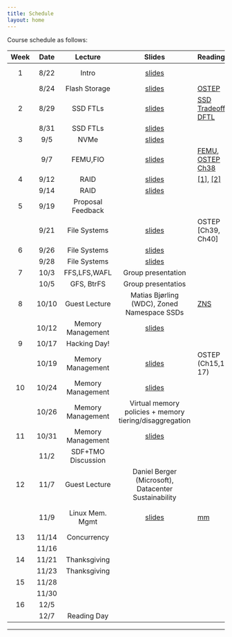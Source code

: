 ```yaml
---
title: Schedule
layout: home
---
```



Course schedule as follows:

| **Week** | **Date** | **Lecture**        | **Slides**                                                                                   | **Readings**                                                                                                                                                          | **Notes**
| :--:     | :--:     | :--:               | :--:                                                                                         | :----------                                                                                                                                                           | :---
| 1        | 8/22     | Intro              | [slides](https://drive.google.com/file/d/1QqzvsYbwKKn0X9Gl4YQRWBnnbM91CLcH/view?usp=sharing) |                                                                                                                                                                       | For fun: [OS evolutions](https://people.cs.rutgers.edu/~pxk/416/notes/01-intro.html) | Course logistics and OS introduction
|          | 8/24     | Flash Storage      | [slides](https://drive.google.com/file/d/1ZrqC1K8YXPuv-cY6WaSnlnFhDHH4jYM8/view?usp=sharing) | [OSTEP](https://pages.cs.wisc.edu/~remzi/OSTEP/file-ssd.pdf)                                                                                                          | Storage #1
| 2        | 8/29     | SSD FTLs           | [slides](https://drive.google.com/file/d/1FrDJ8fXTDoE2m4kV8xt1Y1_LkOTVpIW0/view?usp=sharing) | [SSD Tradeoffs](https://www.usenix.org/legacy/event/usenix08/tech/full_papers/agrawal/agrawal.pdf), [DFTL](https://www.cse.psu.edu/~buu1/papers/ps/dftl-asplos09.pdf) | Storage #2
|          | 8/31     | SSD FTLs           | [slides](https://drive.google.com/file/d/1QyQGA3rd0LU7ft6aqYGv_lwE54Yyeo4Z/view?usp=sharing) |                                                                                                                                                                       | Storage #3
| 3        | 9/5      | NVMe               | [slides](https://drive.google.com/file/d/1zNyqe5iD2fZrK4qhV77ppeWM2-BwBbBL/view?usp=sharing) |
|          | 9/7      | FEMU,FIO           | [slides](https://drive.google.com/file/d/1JrZqW1U3zrP36nItTUZlFpa3tE9KwD6F/view?usp=sharing) | [FEMU](https://www.usenix.org/system/files/conference/fast18/fast18-li.pdf), [OSTEP Ch38](https://pages.cs.wisc.edu/~remzi/OSTEP/file-raid.pdf)
| 4        | 9/12     | RAID               | [slides](https://drive.google.com/file/d/1jEOsiwkHIym7ANitTKQK1VjmKCw95Vmx/view?usp=sharing) | [[1]](https://www.cs.cmu.edu/~garth/RAIDpaper/Patterson88.pdf), [[2]](https://www.usenix.org/system/files/conference/fast16/fast16-papers-schroeder.pdf)
|          | 9/14     | RAID               | [slides](https://drive.google.com/file/d/1PkHxLe7L7_BmjnTPSoLWxz3bW-SEz3t4/view?usp=sharing)
| 5        | 9/19     | Proposal Feedback  |
|          | 9/21     | File Systems       | [slides](https://drive.google.com/file/d/1gbHlhTn3GoMJYXmas0nKuYJH_1uTuneH/view?usp=sharing) | OSTEP [Ch39, Ch40]
| 6        | 9/26     | File Systems       | [slides](https://drive.google.com/file/d/1Crn3ii-0H3QZlRqTiEWzID_s6Jf7JbxX/view?usp=sharing)
|          | 9/28     | File Systems       | [slides](https://drive.google.com/file/d/1cv9-cuErVEIJFPWGFCq9Zu4m8ZYAqcg1/view?usp=sharing)
| 7        | 10/3     | FFS,LFS,WAFL       | Group presentation
|          | 10/5     | GFS, BtrFS         | Group presentatios
| 8        | 10/10    | Guest Lecture      | Matias Bjørling (WDC), Zoned Namespace SSDs                                                  | [ZNS](https://www.usenix.org/conference/atc21/presentation/bjorling)
|          | 10/12    | Memory Management  | [slides](https://drive.google.com/file/d/1E5xvkLqNjMtYpgqxoOUxS1OvSeULl2AO/view?usp=sharing) |
| 9        | 10/17    | Hacking Day!       |
|          | 10/19    | Memory Management  | [slides](https://drive.google.com/file/d/160TwGlJG9vv9LMZiQHtxhiIAS4HkhAiT/view?usp=sharing) | OSTEP (Ch15,16, 17)                                                                                                                                                   | Paging
| 10       | 10/24    | Memory Management  | [slides](https://drive.google.com/file/d/1-941-PBjGxGVUxtW638Bq3isHIkf9V8A/view?usp=sharing) |                                                                                                                                                                       | TLB
|          | 10/26    | Memory Management  | Virtual memory policies + memory tiering/disaggregation
| 11       | 10/31    | Memory Management  | [slides](https://drive.google.com/file/d/1-IQf4KCJAevfc6e6fGmkMk1HD3XZy94X/view?usp=sharing) |                                                                                                                                                                       | policies
|          | 11/2     | SDF+TMO Discussion |
| 12       | 11/7     | Guest Lecture      | Daniel Berger (Microsoft), Datacenter Sustainability
|          | 11/9     | Linux Mem. Mgmt    | [slides]()                                                                                   | [mm](https://docs.kernel.org/admin-guide/mm/index.html)                                                                                                               | Linux mm + kernel programming
| 13       | 11/14    | Concurrency        |
|          | 11/16    |                    |
| 14       | 11/21    | Thanksgiving       |
|          | 11/23    | Thanksgiving       |
| 15       | 11/28    |                    |
|          | 11/30    |                    |
| 16       | 12/5     |                    |
|          | 12/7     | Reading Day        |


----

